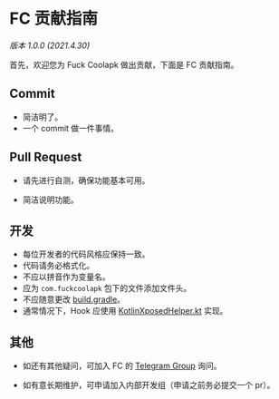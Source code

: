 # FC 贡献指南

*版本 1.0.0 (2021.4.30)*

首先，欢迎您为 Fuck Coolapk 做出贡献，下面是 FC 贡献指南。

## Commit

- 简洁明了。
- 一个 commit 做一件事情。

## Pull Request

- 请先进行自测，确保功能基本可用。

- 简洁说明功能。

## 开发

- 每位开发者的代码风格应保持一致。
- 代码请务必格式化。
- 不应以拼音作为变量名。
- 应为 `com.fuckcoolapk` 包下的文件添加文件头。
- 不应随意更改 [build.gradle](https://github.com/ejiaogl/FuckCoolapk/blob/master/build.gradle)。
- 通常情况下，Hook 应使用 [KotlinXposedHelper.kt](https://github.com/ejiaogl/FuckCoolapk/blob/master/app/src/main/java/com/fuckcoolapk/utils/ktx/KotlinXposedHelper.kt) 实现。

## 其他

- 如还有其他疑问，可加入 FC 的 [Telegram Group](https://t.me/fuck_coolapk_chat) 询问。

- 如有意长期维护，可申请加入内部开发组（申请之前务必提交一个 pr）。